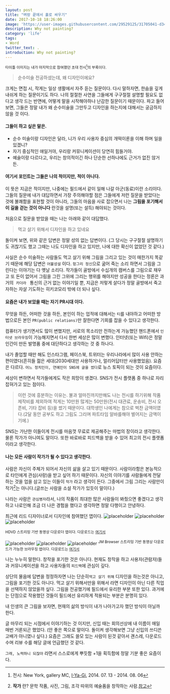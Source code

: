 ```yaml
---
layout: post
title: "벼랑 끝에서 홀로 싸우기"
date: 2017-10-18 18:26:00
image: 'https://user-images.githubusercontent.com/29529125/31705041-d344fc48-b41e-11e7-8c8a-c599a103b2e2.jpg'
description: Why not painting?
category: 'life'
tags:
- Word
twitter_text: .
introduction: Why not painting?
---
```

<sup>타이틀 이미지는 내가 마지막으로 참여했던 초대 전시[^mc-gallery]의 부록이다. </sup>

> 순수미술 전공하셨는데, 왜 디자인이에요? 

크게는 면접 시, 작게는 일상 생활에서 자주 듣는 질문이다. 
다시 말하자면, 한숨을 깊게 내쉬게 하는 질문이기도 하다. 
나의 절절한 사연을 그들에게 구구절절 설명할 필요도 없다고 생각 드는 반면에, 어떻게 말을 시작해야하나 난감한 질문이기 때문이다.
파고 들어보면, 그들은 정말 내가 왜 순수미술을 그만두고 디자인을 하는지에 대해서는 궁금하지 않을 것 이다.

#### 그들이 하고 싶은 말은.
- 순수 미술이랑 디자인은 달라, 니가 우리 사용자 중심의 개떡이론을 이해 하며 일을 있겠니?
- 자기 중심적인 애일거야, 우리랑 커뮤니케이션이 당연히 힘들거야.
- 예술이랑 다르다고, 우리는 창의적이긴 하나 단순한 선하나에도 근거가 없진 않거든.

#### 여기서 포인트는 그들은 나의 적이지만, 적이 아니다. 
이 뜻은 지금은 적이지만, 나중에는 필드에서 같이 일해 나갈 아군(동료)이란 소리이다.
그들의 질문에 내가 대답하면서 가장 주의해야할 점은 그들에게 저런 질문을 받았다는 것에 불쾌함을 표현할 것이 아니라, 그들의 마음을 사로 잡으면서 나는 **그림을 포기해서 이 길을 걷는 것이 아니다** 란것을 설명(또는 설득) 해야되는 것이다.

처음으로 질문을 받았을 때는 나는 아래와 같이 대답했다.
> 먹고 살기 위해서 디자인을 하고 있네요

돌이켜 보면, 위와 같은 답변은 정말 성의 없는 답변이다. (그 당시는 구구절절 설명하기도 귀찮기도 했고 그때는 나도 디자인을 하고 있지만, 나에 대한 확신이 없었던 것 같다.)

사실은 순수 미술하는 사람들도 먹고 살기 위해 그림을 그리고 있는 것이 매한가지 똑같기 때문에 해당 답변은 `어불성설` 이다. `헝그리 정신`으로 굶어 죽는 소리 하면서 그림을 그린다는 이야기는 다 옛날 소리다. 작가들이 골방에서 수십개의 캠버스를 그림으로 채우고 또 돈이 없어서 그림을 그린 그위에 그리는 행위를 해야지만 성공을 한다는 정론은 과거의  `카더라 ` 통신의 근거 없는 이야기일 뿐, 지금은 저렇게 살다가 정말 골방에서 죽고자하는 자살 기도하는 히키코모리 밖에 더 되나 싶다.

#### 요즘은 내가 보았을 때는 자기 PR시대 이다. 
무엇을 하든, 어떠한 것을 하든, 본인이 하는 업적에 대해서는 `티`를 내야하고 어떠한 방법으로든 본인 `PR(public relations)`만 잘한다면 기회를 잡을 수 있다고 생각한다. 

컴퓨터가 생기면서도 많이 변했지만, 서로의 목소리만 전하는게 가능했던 핸드폰에서 `인터넷 브라우징`이 가능해지면서 다시 한번 세상은 많이 변했다. 인터넷(또는 Wifi)은 정말 인간이 만든 발명품 중에 대단하다고 생각하는 것 중 하나다. 

내가 졸업할 때만 해도 인스타그램, 페이스북, 트위터는 우리나라에서 많이 사용 안하는 편이였다(흔히들 젊은 세대(2030세대만 사용하거나, 얼리어답터만 사용했었음). 요즘은 다르다. `어느 정치인이, 연예인이 SNS에 글을 썼다`로 뉴스 토픽이 되는 것이 요즘이다.

세상이 변하면서 작가들에게도 작은 희망이 생겼다. SNS가 전시 플랫폼 중 하나로 자리 잡혀가고 있는 점이다. 

> 이런 것에 흥분하는 이유는. 불과 얼마진까지만해도 나는 전시를 하기위해 작품 제작비를 제외하여 적게는 10만원 많게는 50만원(전시 대관료, 운송비, 전시 오픈비, 기타 잡비 등)을 썼기 때문이다. 대학생인 나에게는 참으로 벅찬 금액이였다.(2달 동안 공부도 하고 그림도 그리며 파트타임 알바를해야 벌어지는 금액이기에.)

SNS는 가난한 이들이게 전시를 마음껏 무료로 제공해주는 마법의 장이라고 생각한다. 물론 작가가 아니여도 말이다. 또한 바로바로 피드백을 받을 수 있어 최고의 전시 플랫폼이라고 생각한다.

#### 나는 모든 사람이 작가가 될 수 있다고 생각한다. 
사람은 자신이 주체가 되어서 자신의 삶을 살고 있기 때문이다. 사람이라함은 본능적으로 타인에게 관심(사랑)을 받고 싶어 하기 때문이다. 자신의 이야기를 사람들에게 전달하는 것을 업을 삼고 있는 이들이 `작가` 라고 생각이 든다. 그중에서 그림 그리는 사람만이 작가[^writer]는 아니다.(글쓰는 사람을 소설 작가가 있듯이 말이다.)

나라는 사람은 `관심병자`라서, 나의 작품이 최대한 많은 사람들이 봐줬으면 좋겠다고 생각하고 나로인해 조금 더 나은 경험을 했다고 생각하면 정말 다행이고 안녕하다.

최근에 리드 디자이너로서 디자인에 참여했던 앱이다.
![placeholder](https://user-images.githubusercontent.com/29529125/31710054-d92dcc88-b42e-11e7-9c7b-3e98e36e4ea4.gif)
![placeholder](https://user-images.githubusercontent.com/29529125/31710611-7a2fcfc2-b430-11e7-9ff0-1f8959e1bd25.png)
![placeholder](https://user-images.githubusercontent.com/29529125/31710618-80aadd1a-b430-11e7-9f70-dcd30d27577a.png)

<sup>HDVD 스트리밍 기반 동영상 다운로더 앱이다. 다운로드는 [여기서](https://play.google.com/store/apps/details?id=com.ne.hdv) </sup>

![placeholder](https://user-images.githubusercontent.com/29529125/31710008-bac359de-b42e-11e7-98af-f1f913be8310.gif)
![placeholder](https://user-images.githubusercontent.com/29529125/31710711-c8b026c4-b430-11e7-9e4a-e6865c73faf5.png)
![placeholder](https://user-images.githubusercontent.com/29529125/31710723-d4227034-b430-11e7-9ee3-de13976f5b18.png)
<sup>JM Browser 스트리밍 기반 동영상 다운로드가 가능한 브라우징 앱이다. 다운로드는 [여기서](https://play.google.com/store/apps/details?id=io.jmobile.browser) </sup>

나는 누누히 말한다. 창작을 포기한 것은 아니다. 현재도 창작을 하고 사용자(관람자)들과 커뮤니케이션을 하고 사용자들의 `피드백`에 관심이 깊다.

상단의 물음에 답변을 정정하자면 나는 단순히`먹고 살기 위해` 디자인을 하는것은 아니고, 그림을 포기한 것도 아니다. 먹고 살기 위해서만을 위해서 라면 디자인이 아닌 다른 직업을 선택하지 않았을까 싶다. 그림을 전공했기에 필드에서 유리한 부분 또한 있다. 과거에는 단점으로 작용했던 것들이 필드에선 유리하게 적용되는 부분은 분명히 있다.

내 인생의 큰 그림을 보자면, 현재의 삶의 방식이 내가 나아가고자 했던 방식이 아닐까 한다.

글 마무리 되는 시점에서 이야기하는 것 이지만, 신입 때는 회의선상에 내 이름이 매일 매번 거론되곤 했었다. (안 좋은 쪽으로 말이다. 돌이켜 생각해보면 그냥 신입의 쓰디쓴 고배가 아니였나 싶다.) 요즘은 그래도 쓸모 있는 사람이 된것 같아서 괜스레, 다운로드 수며 리뷰 수를 해당 글에 언급했던 것 같다. 

`그래, 노력하니 되잖아` 라면서 스스로에게 뿌듯함 +1을 획득함에 정말 기분 좋은 요즘이다.


[^writer]: **작가** 란? 문학 작품, 사진, 그림, 조각 따위의 예술품을 창작하는 사람.[참고](http://krdic.naver.com/detail.nhn?docid=31904000)
[^mc-gallery]: 전시: New York, gallery MC, [I-Ya-Gi](http://www.gallerymc.org/h/i-ya-gi-that-connote-you-and-me/), 2014. 07. 13 - 2014. 08. 06
